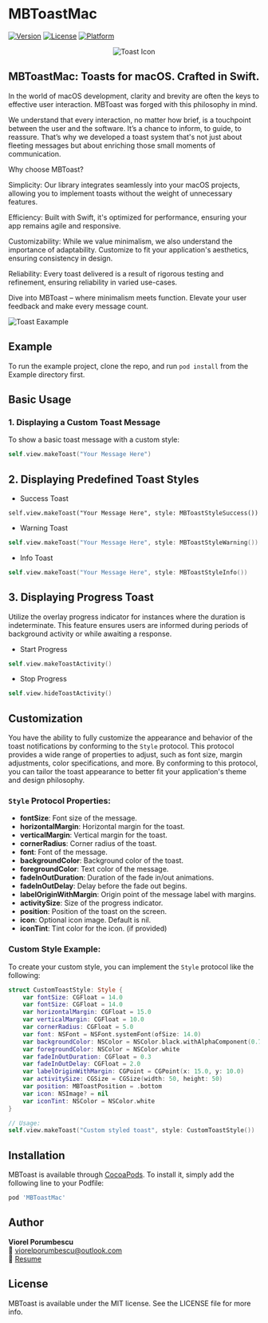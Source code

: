 # MBToastMac

[![Version](https://img.shields.io/cocoapods/v/MBToastMac.svg?style=flat)](https://cocoapods.org/pods/MBToastMac)
[![License](https://img.shields.io/cocoapods/l/MBToastMac.svg?style=flat)](https://cocoapods.org/pods/MBToastMac)
[![Platform](https://img.shields.io/cocoapods/p/MBToastMac.svg?style=flat)](https://cocoapods.org/pods/MBToastMac)

<p align="center">
  <img src="https://github.com/c-Viorel/MBToastMac/blob/main/Example/toast_icon.png?raw=true" alt="Toast Icon">
</p>


## MBToastMac: Toasts for macOS. Crafted in Swift.

  In the world of macOS development, clarity and brevity are often the keys to effective user interaction. MBToast was forged with this philosophy in mind.

  We understand that every interaction, no matter how brief, is a touchpoint between the user and the software. It’s a chance to inform, to guide, to reassure. That’s why we developed a toast system that's not just about fleeting messages but about enriching those small moments of communication.

  Why choose MBToast?

  Simplicity: Our library integrates seamlessly into your macOS projects, allowing you to implement toasts without the weight of unnecessary features.

  Efficiency: Built with Swift, it's optimized for performance, ensuring your app remains agile and responsive.

  Customizability: While we value minimalism, we also understand the importance of adaptability. Customize to fit your application's aesthetics, ensuring consistency in design.

  Reliability: Every toast delivered is a result of rigorous testing and refinement, ensuring reliability in varied use-cases.

  Dive into MBToast – where minimalism meets function. Elevate your user feedback and make every message count.
  
  ![Toast Eaxample](https://github.com/c-Viorel/MBToastMac/blob/main/Example/MBToast_description.gif?raw=true)


## Example

To run the example project, clone the repo, and run `pod install` from the Example directory first.


## Basic Usage

### 1. Displaying a Custom Toast Message
To show a basic toast message with a custom style:

```swift
self.view.makeToast("Your Message Here")

```
## 2. Displaying Predefined Toast Styles
- Success Toast
```
self.view.makeToast("Your Message Here", style: MBToastStyleSuccess())
``` 
- Warning Toast
```swift
self.view.makeToast("Your Message Here", style: MBToastStyleWarning())
```
- Info Toast 
```swift
self.view.makeToast("Your Message Here", style: MBToastStyleInfo())
```

## 3. Displaying Progress Toast
Utilize the overlay progress indicator for instances where the duration is indeterminate. This feature ensures users are informed during periods of background activity or while awaiting a response.
- Start Progress
```swift
self.view.makeToastActivity()
``` 

- Stop Progress
```swift
self.view.hideToastActivity()
``` 

## Customization

You have the ability to fully customize the appearance and behavior of the toast notifications by conforming to the `Style` protocol. This protocol provides a wide range of properties to adjust, such as font size, margin adjustments, color specifications, and more. By conforming to this protocol, you can tailor the toast appearance to better fit your application's theme and design philosophy.

### `Style` Protocol Properties:

- **fontSize**: Font size of the message.
- **horizontalMargin**: Horizontal margin for the toast.
- **verticalMargin**: Vertical margin for the toast.
- **cornerRadius**: Corner radius of the toast.
- **font**: Font of the message.
- **backgroundColor**: Background color of the toast.
- **foregroundColor**: Text color of the message.
- **fadeInOutDuration**: Duration of the fade in/out animations.
- **fadeInOutDelay**: Delay before the fade out begins.
- **labelOriginWithMargin**: Origin point of the message label with margins.
- **activitySize**: Size of the progress indicator.
- **position**: Position of the toast on the screen.
- **icon**: Optional icon image. Default is nil.
- **iconTint**: Tint color for the icon. (if provided)

### Custom Style Example:

To create your custom style, you can implement the `Style` protocol like the following:

```swift
struct CustomToastStyle: Style {
    var fontSize: CGFloat = 14.0
    var fontSize: CGFloat = 14.0
    var horizontalMargin: CGFloat = 15.0
    var verticalMargin: CGFloat = 10.0
    var cornerRadius: CGFloat = 5.0
    var font: NSFont = NSFont.systemFont(ofSize: 14.0)
    var backgroundColor: NSColor = NSColor.black.withAlphaComponent(0.7)
    var foregroundColor: NSColor = NSColor.white
    var fadeInOutDuration: CGFloat = 0.3
    var fadeInOutDelay: CGFloat = 2.0
    var labelOriginWithMargin: CGPoint = CGPoint(x: 15.0, y: 10.0)
    var activitySize: CGSize = CGSize(width: 50, height: 50)
    var position: MBToastPosition = .bottom
    var icon: NSImage? = nil
    var iconTint: NSColor = NSColor.white
}
```


```swift
// Usage:
self.view.makeToast("Custom styled toast", style: CustomToastStyle())
```


## Installation

MBToast is available through [CocoaPods](https://cocoapods.org). To install
it, simply add the following line to your Podfile:

```ruby
pod 'MBToastMac'
```

## Author

**Viorel Porumbescu**  
📧 [viorelporumbescu@outlook.com](mailto:viorelporumbescu@outlook.com)  
📄 [Resume](https://resume.viorelporumbescu.tech/)

## License

MBToast is available under the MIT license. See the LICENSE file for more info.
